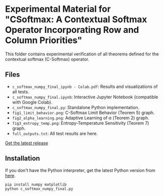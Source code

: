 # Experimental Material for "CSoftmax: A Contextual Softmax Operator Incorporating Row and Column Priorities"

This folder contains experimental verification of all theorems defined for the contextual softmax (C-Softmax) operator.

## Files
- `c_softmax_numpy_final_ipynb - Colab.pdf`: Results and visualizations of all tests.
- `c_softmax_numpy_final.ipynb`: Interactive Jupyter Notebook (compatible with Google Colab).
- `c_softmax_numpy_final.py`: Standalone Python implementation.
- `fig1_limit_behavior.png`: C-Softmax Limit Behavior (Teorem 5) graph.
- `fig2_alpha_learning.png`: Adaptive Learning of α (Teorem 2) graph.
- `fig3_entropy_temp.png`: Entropy-Temperature Sensitivity (Teorem 7) graph.
- `full_outputs.txt`: All test results are here.

[Get the latest release](https://github.com/AIntelligent/C-Softmax/releases/latest)

## Installation

If you don't have the Python interpreter, get the latest Python version from [here](https://www.python.org/downloads/).

```bash
pip install numpy matplotlib
python c_softmax_numpy_final.py
